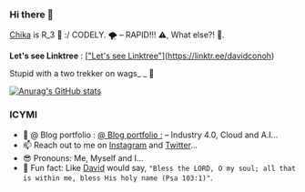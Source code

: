 ### Hi there 👋

[Chika](https://github.com/davidconoh/davidconoh) is R_3 🎏 :/ CODELY. 🌪️ – RAPID!!! ⚠️, What else?! 🍺.

**Let's see Linktree** : [["Let's see Linktree"](https://linktr.ee/davidconoh)](https://linktr.ee/davidconoh)

Stupid with a two trekker on wags_ _ 💋

[![Anurag's GitHub stats](https://github-readme-stats.vercel.app/api?username=davidconoh&show_icons=true&theme=yeblu)](https://github.com/anuraghazra/github-readme-stats)

### ICYMI

- 📝 @ Blog portfolio : [@ Blog portfolio :](https://davidconoh-binoculars.netlify.app/) – Industry 4.0, Cloud and A.I...
- 📫 Reach out to me on [Instagram](https://instagram.com/gizmodabneon) and [Twitter](https://twitter.com/gizmodabneon)...
- 😎 Pronouns: Me, Myself and I...
- 🎉 Fun fact: Like [David](https://github.com/davidconoh) would say, `"Bless the LORD, O my soul; all that is within me, bless His holy name (Psa 103:1)"`.
